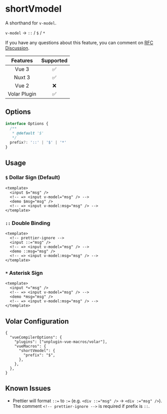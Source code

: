 # shortVmodel <PackageVersion name="@vue-macros/short-vmodel" />

<StabilityLevel level="stable" />

A shorthand for `v-model`.

`v-model` -> `::` / `$` / `*`

If you have any questions about this feature, you can comment on [RFC Discussion](https://github.com/vuejs/rfcs/discussions/395).

|   Features   |     Supported      |
| :----------: | :----------------: |
|    Vue 3     | :white_check_mark: |
|    Nuxt 3    | :white_check_mark: |
|    Vue 2     |        :x:         |
| Volar Plugin | :white_check_mark: |

## Options

```ts
interface Options {
  /**
   * @default '$'
   */
  prefix?: '::' | '$' | '*'
}
```

## Usage

### `$` Dollar Sign (Default)

```vue
<template>
  <input $="msg" />
  <!-- => <input v-model="msg" /> -->
  <demo $msg="msg" />
  <!-- => <input v-model:msg="msg" /> -->
</template>
```

### `::` Double Binding

```vue
<template>
  <!-- prettier-ignore -->
  <input ::="msg" />
  <!-- => <input v-model="msg" /> -->
  <demo ::msg="msg" />
  <!-- => <input v-model:msg="msg" /> -->
</template>
```

### `*` Asterisk Sign

```vue
<template>
  <input *="msg" />
  <!-- => <input v-model="msg" /> -->
  <demo *msg="msg" />
  <!-- => <input v-model:msg="msg" /> -->
</template>
```

## Volar Configuration

```jsonc {3,5-7} [tsconfig.json]
{
  "vueCompilerOptions": {
    "plugins": ["unplugin-vue-macros/volar"],
    "vueMacros": {
      "shortVmodel": {
        "prefix": "$",
      },
    },
  },
}
```

## Known Issues

- Prettier will format `::=` to `:=` (e.g. `<div ::="msg" />` -> `<div :="msg" />`). The comment `<!-- prettier-ignore -->` is required if prefix is `::`.
